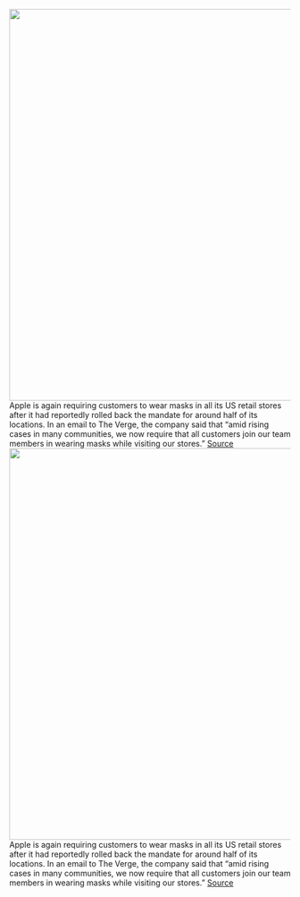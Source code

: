 <img src='https://cdn.vox-cdn.com/thumbor/EekBbvUOCrL7WqdgurWdrq7p8bg=/0x0:2040x1360/1200x800/filters:focal(857x517:1183x843)/cdn.vox-cdn.com/uploads/chorus_image/image/70270379/acastro_190530_1777_wwdc_2019_0001.0.0.png' width='700px' /><br/>
Apple is again requiring customers to wear masks in all its US retail stores after it had reportedly rolled back the mandate for around half of its locations. In an email to The Verge, the company said that “amid rising cases in many communities, we now require that all customers join our team members in wearing masks while visiting our stores.”
<a href='https://www.theverge.com/2021/12/14/22834419/apple-retail-store-mask-requirement-december-2021-omicron-covid'> Source <a/><img src='https://cdn.vox-cdn.com/thumbor/EekBbvUOCrL7WqdgurWdrq7p8bg=/0x0:2040x1360/1200x800/filters:focal(857x517:1183x843)/cdn.vox-cdn.com/uploads/chorus_image/image/70270379/acastro_190530_1777_wwdc_2019_0001.0.0.png' width='700px' /><br/>
Apple is again requiring customers to wear masks in all its US retail stores after it had reportedly rolled back the mandate for around half of its locations. In an email to The Verge, the company said that “amid rising cases in many communities, we now require that all customers join our team members in wearing masks while visiting our stores.”
<a href='https://www.theverge.com/2021/12/14/22834419/apple-retail-store-mask-requirement-december-2021-omicron-covid'> Source <a/>